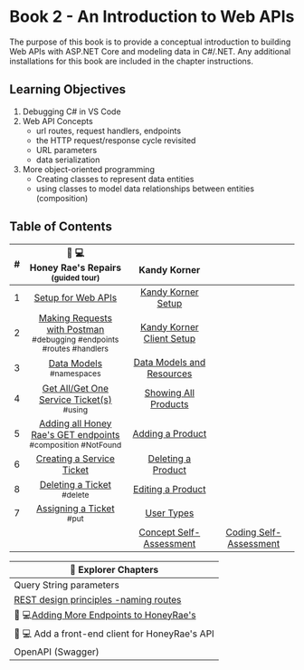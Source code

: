 # Book 2 - An Introduction to Web APIs
The purpose of this book is to provide a conceptual introduction to building Web APIs with ASP.NET Core and modeling data in C#/.NET. Any additional installations for this book are included in the chapter instructions.

## Learning Objectives
1. Debugging C# in VS Code
1. Web API Concepts
    <ul>
        <li>url routes, request handlers, endpoints</li>
        <li>the HTTP request/response cycle revisited</li>
        <li>URL parameters</li>
        <li>data serialization</li>
    </ul>
1. More object-oriented programming
    <ul>
        <li>Creating classes to represent data entities</li>
        <li>using classes to model data relationships between entities (composition)</li>
    </ul>

## Table of Contents

|#|🍯 💻<br>  Honey Rae's Repairs<br> <sub>(guided tour)</sub> | <br> Kandy Korner | |
|:-:|:-:|:-:|:-:|
|1|[Setup for Web APIs](./chapters/web-api-setup.md)|[Kandy Korner Setup](./chapters/kandy-korner-setup.md)||
|2|[Making Requests with Postman](./chapters/testing-web-api.md)  <br><sub style="font-size: 0.85rem;">#debugging #endpoints #routes #handlers</sub>|[Kandy Korner Client Setup](./chapters/kandy-korner-client-setup.md)||
|3|[Data Models](./chapters/defining-types-honey-raes.md) <br><sub style="font-size: 0.85rem;">#namespaces</sub>|[Data Models and Resources](./chapters/kandy-korner-resources.md)|| 
|4|[Get All/Get One Service Ticket(s)](./chapters/honey-raes-get-tickets.md) <br><sub style="font-size: 0.85rem;">#using</sub>|[Showing All Products](./chapters/kandy-korner-Show-ALL.md)||
|5|[Adding all Honey Rae's GET endpoints](./chapters/honey-raes-get-emps-cust.md)<br><sub style="font-size: 0.85rem;">#composition #NotFound</sub>|[Adding a Product](./chapters/kandy-korner-add-product.md)||
|6| [Creating a Service Ticket](./chapters/honey-raes-create.md) |[Deleting a Product](./chapters/kandy-korner-delete.md)||
|8| [Deleting a Ticket](./chapters/honey-raes-delete.md) <br><sub style="font-size: 0.85rem;">#delete</sub>|[Editing a Product](./chapters/kandy-korner-editingProduct.md)|
|7| [Assigning a Ticket](./chapters/honey-rae-put.md) <br><sub style="font-size: 0.85rem;">#put</sub>|[User Types](./chapters/kandy-korner-usertypes.md)|
|||[Concept Self-Assessment]()|[Coding Self-Assessment]()|

|:compass: Explorer Chapters|
|--|
|Query String parameters|
|[REST design principles -naming routes](./chapters/rest-concepts.md)|
|🍯 💻[Adding More Endpoints to HoneyRae's](./chapters/honey-rae-more-endpoints.md)|
|🍯 💻 Add a front-end client for HoneyRae's API|
|OpenAPI (Swagger)|